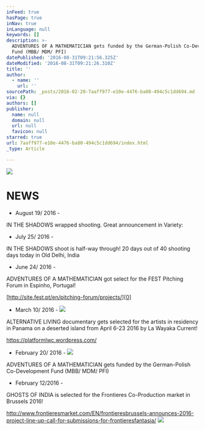 ```yaml
---
inFeed: true
hasPage: true
inNav: true
inLanguage: null
keywords: []
description: >-
  ADVENTURES OF A MATHEMATICIAN gets funded by the German-Polish Co-Development
  Fund (MBB/ MDM/ PFI)
datePublished: '2016-08-31T09:21:56.325Z'
dateModified: '2016-08-31T09:21:26.310Z'
title: ''
author:
  - name: ''
    url: ''
sourcePath: _posts/2016-02-20-7aaff977-e10e-4476-ba80-494c5c1dd694.md
via: {}
authors: []
publisher:
  name: null
  domain: null
  url: null
  favicon: null
starred: true
url: 7aaff977-e10e-4476-ba80-494c5c1dd694/index.html
_type: Article

---
```

![](https://s3-us-west-2.amazonaws.com/the-grid-img/p/3f30c85b1004ba9dc9f6e889851584c6a6695994.jpg)

# NEWS 

- August 19/ 2016 - 

IN THE SHADOWS wrapped shooting. Great announcement in Variety:

- July 25/ 2016 - 

IN THE SHADOWS shoot is half-way through! 20 days out of 40 shooting days today in Old Delhi, India

- June 24/ 2016 - 

ADVENTURES OF A MATHEMATICIAN got select for the FEST Pitching Forum in Espinho, Portugal!

[http://site.fest.pt/en/pitching-forum/projects/][0]

- March 10/ 2016 - ![](https://the-grid-user-content.s3-us-west-2.amazonaws.com/bc91dd23-89d9-4331-b82a-15bef518bc02.jpg)

ALTERNATIVE LIVING documentary gets selected for the artists in residency in Panama on a deserted island from April 6-23 2016 by La Wayaka Current!

https://platformlwc.wordpress.com/

- February 20/ 2016 - ![](https://the-grid-user-content.s3-us-west-2.amazonaws.com/e9c1c130-e389-4d46-90b9-3e88c5c7ec10.jpg)

ADVENTURES OF A MATHEMATICIAN gets funded by the German-Polish Co-Development Fund (MBB/ MDM/ PFI)

- February 12/2016 - 

GHOSTS OF INDIA is selected for the Frontieres Co-Production market in Brussels 2016! 

http://www.frontieresmarket.com/EN/frontieresbrussels-announces-2016-project-line-up-call-for-submissions-for-frontieresfantasia/
![](https://s3-us-west-2.amazonaws.com/the-grid-img/p/f22ca4a740c9e4614cc9002fcfa12e0fe9aaa844.jpg)

[0]: http://site.fest.pt/en/pitching-forum/projects/